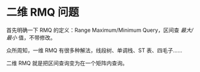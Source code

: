 # 二维 RMQ 问题

首先明确一下 RMQ 的定义：Range Maximum/Minimum Query，区间查 *最大/最小* 值，不带修改。

众所周知，一维 RMQ 有很多种解法，线段树、单调栈、ST 表、四毛子……

二维 RMQ 就是把区间查询变为在一个矩阵内查询。